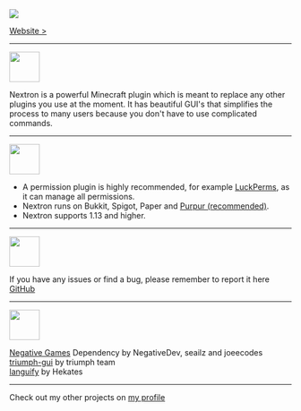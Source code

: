 <img src="https://cdn.discordapp.com/attachments/903181864116826112/1085873702295588874/Nextron_Banner.png" />


[Website >](https://essentialsp.tk/)

***

<img src="https://cdn.discordapp.com/attachments/903181864116826112/1043082635221684295/About_purple.png" height="54px"/>

Nextron is a powerful Minecraft plugin which is meant to replace any other plugins you use at the moment. It has beautiful GUI's that simplifies the process to many users because you don't have to use complicated commands. 

***

<img src="https://cdn.discordapp.com/attachments/903181864116826112/1043087096182734859/Requirements_purple.png" height="54px"/>

- A permission plugin is highly recommended, for example [LuckPerms](https://luckperms.net/), as it can manage all permissions.
- Nextron runs on Bukkit, Spigot, Paper and [Purpur (recommended)](https://purpurmc.org/).
- Nextron supports 1.13 and higher.

***

<img src="https://cdn.discordapp.com/attachments/903181864116826112/1043082636240900147/Issue_purple.png" height="54px"/>

If you have any issues or find a bug, please remember to report it here [GitHub](https://github.com/0PandaDEV/Nextron/issues)

***

<img src="https://cdn.discordapp.com/attachments/903181864116826112/1043082635771134002/Credits_purple.png" height="54px"/>

[Negative Games](https://github.com/Negative-Games/Framework) Dependency by NegativeDev, seailz and joeecodes <br>
[triumph-gui](https://github.com/TriumphTeam/triumph-gui) by triumph team <br>
[languify](https://github.com/Hekates/Languify) by Hekates

***

Check out my other projects on [my profile](https://modrinth.com/user/PandaDEV)
